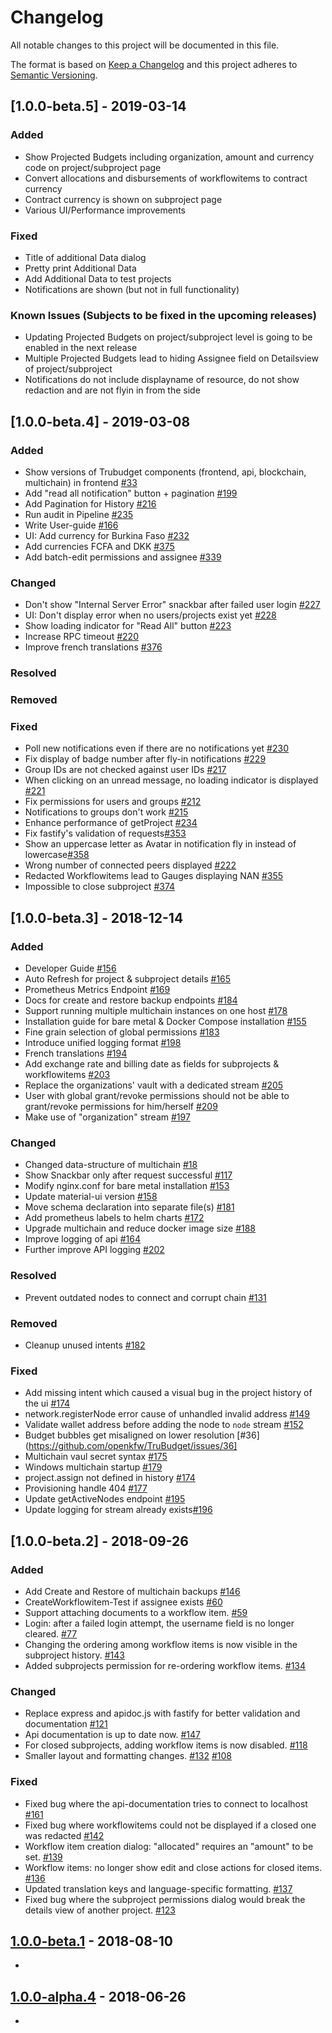 # Changelog

All notable changes to this project will be documented in this file.

The format is based on [Keep a Changelog](http://keepachangelog.com/en/1.0.0/)
and this project adheres to [Semantic Versioning](http://semver.org/spec/v2.0.0.html).

## [1.0.0-beta.5] - 2019-03-14

### Added

- Show Projected Budgets including organization, amount and currency code on project/subproject page
- Convert allocations and disbursements of workflowitems to contract currency
- Contract currency is shown on subproject page
- Various UI/Performance improvements

### Fixed

- Title of additional Data dialog
- Pretty print Additional Data
- Add Additional Data to test projects
- Notifications are shown (but not in full functionality)

### Known Issues (Subjects to be fixed in the upcoming releases)

- Updating Projected Budgets on project/subproject level is going to be enabled in the next release
- Multiple Projected Budgets lead to hiding Assignee field on Detailsview of project/subproject
- Notifications do not include displayname of resource, do not show redaction and are not flyin in from the side

## [1.0.0-beta.4] - 2019-03-08

### Added

- Show versions of Trubudget components (frontend, api, blockchain, multichain) in frontend [#33](https://github.com/openkfw/TruBudget/issues/33)
- Add "read all notification" button + pagination [#199](https://github.com/openkfw/TruBudget/issues/199)
- Add Pagination for History [#216](https://github.com/openkfw/TruBudget/issues/216)
- Run audit in Pipeline [#235](https://github.com/openkfw/TruBudget/issues/235)
- Write User-guide [#166](https://github.com/openkfw/TruBudget/issues/166)
- UI: Add currency for Burkina Faso [#232](https://github.com/openkfw/TruBudget/issues/232)
- Add currencies FCFA and DKK [#375](https://github.com/openkfw/TruBudget/issues/375)
- Add batch-edit permissions and assignee [#339](https://github.com/openkfw/TruBudget/issues/339)

### Changed

- Don't show "Internal Server Error" snackbar after failed user login [#227](https://github.com/openkfw/TruBudget/issues/227)
- UI: Don't display error when no users/projects exist yet [#228](https://github.com/openkfw/TruBudget/issues/228)
- Show loading indicator for "Read All" button [#223](https://github.com/openkfw/TruBudget/issues/223)
- Increase RPC timeout [#220](https://github.com/openkfw/TruBudget/issues/220)
- Improve french translations [#376](https://github.com/openkfw/TruBudget/issues/376)

### Resolved

### Removed

### Fixed

- Poll new notifications even if there are no notifications yet [#230](https://github.com/openkfw/TruBudget/issues/230)
- Fix display of badge number after fly-in notifications [#229](https://github.com/openkfw/TruBudget/issues/229)
- Group IDs are not checked against user IDs [#217](https://github.com/openkfw/TruBudget/issues/217)
- When clicking on an unread message, no loading indicator is displayed [#221](https://github.com/openkfw/TruBudget/issues/221)
- Fix permissions for users and groups [#212](https://github.com/openkfw/TruBudget/issues/212)
- Notifications to groups don't work [#215](https://github.com/openkfw/TruBudget/issues/215)
- Enhance performance of getProject [#234](https://github.com/openkfw/TruBudget/issues/234)
- Fix fastify's validation of requests[#353](https://github.com/openkfw/TruBudget/issues/353)
- Show an uppercase letter as Avatar in notification fly in instead of lowercase[#358](https://github.com/openkfw/TruBudget/issues/358)
- Wrong number of connected peers displayed [#222](https://github.com/openkfw/TruBudget/issues/222)
- Redacted Workflowitems lead to Gauges displaying NAN [#355](https://github.com/openkfw/TruBudget/issues/355)
- Impossible to close subproject [#374](https://github.com/openkfw/TruBudget/issues/374)

## [1.0.0-beta.3] - 2018-12-14

### Added

- Developer Guide [#156](https://github.com/openkfw/TruBudget/issues/156)
- Auto Refresh for project & subproject details [#165](https://github.com/openkfw/TruBudget/issues/165)
- Prometheus Metrics Endpoint [#169](https://github.com/openkfw/TruBudget/issues/169)
- Docs for create and restore backup endpoints [#184](https://github.com/openkfw/TruBudget/issues/184)
- Support running multiple multichain instances on one host [#178](https://github.com/openkfw/TruBudget/issues/178)
- Installation guide for bare metal & Docker Compose installation [#155](https://github.com/openkfw/TruBudget/issues/155)
- Fine grain selection of global permissions [#183](https://github.com/openkfw/TruBudget/issues/183)
- Introduce unified logging format [#198](https://github.com/openkfw/TruBudget/issues/198)
- French translations [#194](https://github.com/openkfw/TruBudget/issues/194)
- Add exchange rate and billing date as fields for subprojects & workflowitems [#203](https://github.com/openkfw/TruBudget/issues/203)
- Replace the organizations' vault with a dedicated stream [#205](https://github.com/openkfw/TruBudget/issues/205)
- User with global grant/revoke permissions should not be able to grant/revoke permissions for him/herself [#209](https://github.com/openkfw/TruBudget/issues/209)
- Make use of "organization" stream [#197](https://github.com/openkfw/TruBudget/issues/197)

### Changed

- Changed data-structure of multichain [#18](https://github.com/openkfw/TruBudget/issues/18)
- Show Snackbar only after request successful [#117](https://github.com/openkfw/TruBudget/issues/117)
- Modify nginx.conf for bare metal installation [#153](https://github.com/openkfw/TruBudget/issues/153)
- Update material-ui version [#158](https://github.com/openkfw/TruBudget/issues/158)
- Move schema declaration into separate file(s) [#181](https://github.com/openkfw/TruBudget/issues/181)
- Add prometheus labels to helm charts [#172](https://github.com/openkfw/TruBudget/issues/172)
- Upgrade multichain and reduce docker image size [#188](https://github.com/openkfw/TruBudget/issues/188)
- Improve logging of api [#164](https://github.com/openkfw/TruBudget/issues/164)
- Further improve API logging [#202](https://github.com/openkfw/TruBudget/issues/202)

### Resolved

- Prevent outdated nodes to connect and corrupt chain [#131](https://github.com/openkfw/TruBudget/issues/131)

### Removed

- Cleanup unused intents [#182](https://github.com/openkfw/TruBudget/issues/182)

### Fixed

- Add missing intent which caused a visual bug in the project history of the ui
  [#174](https://github.com/openkfw/TruBudget/issues/174)
- network.registerNode error cause of unhandled invalid address [#149](https://github.com/openkfw/TruBudget/issues/149)
- Validate wallet address before adding the node to `node` stream [#152](https://github.com/openkfw/TruBudget/issues/152)
- Budget bubbles get misaligned on lower resolution [#36](https://github.com/openkfw/TruBudget/issues/36]
- Multichain vaul secret syntax [#175](https://github.com/openkfw/TruBudget/issues/175)
- Windows multichain startup [#179](https://github.com/openkfw/TruBudget/issues/179)
- project.assign not defined in history [#174](https://github.com/openkfw/TruBudget/issues/174)
- Provisioning handle 404 [#177](https://github.com/openkfw/TruBudget/issues/177)
- Update getActiveNodes endpoint [#195](https://github.com/openkfw/TruBudget/issues/195)
- Update logging for stream already exists[#196](https://github.com/openkfw/TruBudget/issues/196)

## [1.0.0-beta.2] - 2018-09-26

### Added

- Add Create and Restore of multichain backups
  [#146](https://github.com/openkfw/TruBudget/issues/146)
- CreateWorkflowitem-Test if assignee exists
  [#60](https://github.com/openkfw/TruBudget/issues/60)
- Support attaching documents to a workflow item.
  [#59](https://github.com/openkfw/TruBudget/issues/59)
- Login: after a failed login attempt, the username field is no longer cleared.
  [#77](https://github.com/openkfw/TruBudget/issues/77)
- Changing the ordering among workflow items is now visible in the subproject history.
  [#143](https://github.com/openkfw/TruBudget/issues/143)
- Added subprojects permission for re-ordering workflow items.
  [#134](https://github.com/openkfw/TruBudget/issues/134)

### Changed

- Replace express and apidoc.js with fastify for better validation and documentation
  [#121](https://github.com/openkfw/TruBudget/issues/121)
- Api documentation is up to date now.
  [#147](https://github.com/openkfw/TruBudget/issues/147)
- For closed subprojects, adding workflow items is now disabled.
  [#118](https://github.com/openkfw/TruBudget/issues/118)
- Smaller layout and formatting changes.
  [#132](https://github.com/openkfw/TruBudget/issues/132)
  [#108](https://github.com/openkfw/TruBudget/issues/108)

### Fixed

- Fixed bug where the api-documentation tries to connect to localhost
  [#161](https://github.com/openkfw/TruBudget/issues/161)
- Fixed bug where workflowitems could not be displayed if a closed one was redacted
  [#142](https://github.com/openkfw/TruBudget/issues/142)
- Workflow item creation dialog: "allocated" requires an "amount" to be set.
  [#139](https://github.com/openkfw/TruBudget/issues/139)
- Workflow items: no longer show edit and close actions for closed items.
  [#136](https://github.com/openkfw/TruBudget/issues/136)
- Updated translation keys and language-specific formatting.
  [#137](https://github.com/openkfw/TruBudget/issues/137)
- Fixed bug where the subproject permissions dialog would break the details view of another project.
  [#123](https://github.com/openkfw/TruBudget/issues/123)

## [1.0.0-beta.1] - 2018-08-10

-

## [1.0.0-alpha.4] - 2018-06-26

-

[unreleased]: https://github.com/openkfw/TruBudget/compare/v1.0.0-beta.1...master
[1.0.0-beta.1]: https://github.com/openkfw/TruBudget/compare/v1.0.0-alpha.4...v1.0.0-beta.1
[1.0.0-alpha.4]: https://github.com/openkfw/TruBudget/compare/v1.0.0-alpha.3...v1.0.0-alpha.4
